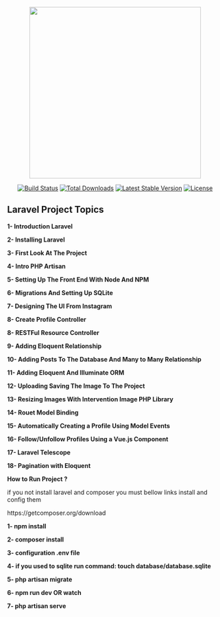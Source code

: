 <p align="center"><a href="https://laravel.com" target="_blank"><img src="https://raw.githubusercontent.com/laravel/art/master/logo-lockup/5%20SVG/2%20CMYK/1%20Full%20Color/laravel-logolockup-cmyk-red.svg" width="400"></a></p>

<p align="center">
<a href="https://travis-ci.org/laravel/framework"><img src="https://travis-ci.org/laravel/framework.svg" alt="Build Status"></a>
<a href="https://packagist.org/packages/laravel/framework"><img src="https://img.shields.io/packagist/dt/laravel/framework" alt="Total Downloads"></a>
<a href="https://packagist.org/packages/laravel/framework"><img src="https://img.shields.io/packagist/v/laravel/framework" alt="Latest Stable Version"></a>
<a href="https://packagist.org/packages/laravel/framework"><img src="https://img.shields.io/packagist/l/laravel/framework" alt="License"></a>
</p>

## Laravel Project Topics

<p><strong>1- Introduction Laravel</strong></p>
<p><strong>2- Installing Laravel</strong></p>
<p><strong>3- First Look At The Project</strong></p>
<p><strong>4- Intro PHP Artisan</strong></p>
<p><strong>5- Setting Up The Front End With Node And NPM</strong></p>
<p><strong>6- Migrations And Setting Up SQLite</strong></p>
<p><strong>7- Designing The UI From Instagram</strong></p>
<p><strong>8- Create Profile Controller</strong></p>
<p><strong>8- RESTFul Resource Controller</strong></p>
<p><strong>9- Adding Eloquent Relationship</strong></p>
<p><strong>10- Adding Posts To The Database And Many to Many Relationship</strong></p>
<p><strong>11- Adding Eloquent And Illuminate ORM</strong></p>
<p><strong>12- Uploading Saving The Image To The Project</strong></p>
<p><strong>13- Resizing Images With Intervention Image PHP Library</strong></p>
<p><strong>14- Rouet Model Binding</strong></p>
<p><strong>15- Automatically Creating a Profile Using Model Events</strong></p>
<p><strong>16- Follow/Unfollow Profiles Using a Vue.js Component</strong></p>
<p><strong>17- Laravel Telescope</strong></p>
<p><strong>18- Pagination with Eloquent</strong></p>

<p><strong>How to Run Project ?</p></strong>

<p>if you not install laravel and composer you must bellow links install and config them</p>

<p>https://getcomposer.org/download</p>

<p><strong>1- npm install</strong></p>
<p><strong>2- composer install</strong></p>
<p><strong>3- configuration .env file</strong></p>
<p><strong>4- if you used to sqlite run command: touch database/database.sqlite</strong></p>
<p><strong>5- php artisan migrate</strong></p>
<p><strong>6- npm run dev OR watch</strong></p>
<p><strong>7- php artisan serve</strong></p>
